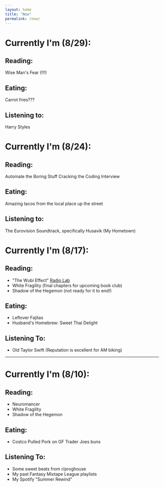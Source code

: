 ```yaml
---
layout: home
title: "Now"
permalink: /now/
---
```


# Currently I'm (8/29):

## Reading:

Wise Man's Fear (!!!)

## Eating:

Carrot fries???

## Listening to:

Harry Styles

# Currently I'm (8/24):

## Reading:

Automate the Boring Stuff
Cracking the Coding Interview

## Eating:

Amazing tacos from the local place up the street

## Listening to:

The Eurovision Soundtrack, specifically Husavik (My Hometown)

# Currently I'm (8/17):

## Reading:

- "The Wubi Effect" [Radio Lab](https://www.wnycstudios.org/podcasts/radiolab/articles/wubi-effect)
- White Fragility (final chapters for upcoming book club)
- Shadow of the Hegemon (not ready for it to end!)

## Eating:

- Leftover Fajitas
- Husband's Homebrew: Sweet Thai Delight

## Listening To:

- Old Taylor Swift (Reputation is excellent for AM biking)

---

# Currently I'm (8/10):

## Reading:

- Neuromancer
- White Fragility
- Shadow of the Hegemon

## Eating:

- Costco Pulled Pork on GF Trader Joes buns

## Listening To:

- Some sweet beats from r/proghouse
- My past Fantasy Mixtape League playlists
- My Spotify "Summer Rewind"
